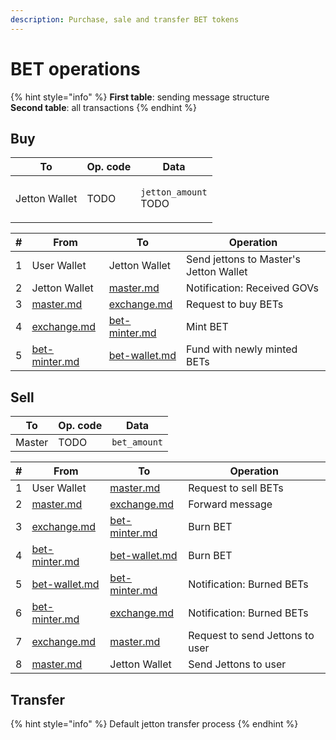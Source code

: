 ```yaml
---
description: Purchase, sale and transfer BET tokens
---
```


# BET operations

{% hint style="info" %}
**First table**: sending message structure\
**Second table**: all transactions
{% endhint %}

## Buy

| To            | Op. code | Data                                      |
| ------------- | -------- | ----------------------------------------- |
| Jetton Wallet | TODO     | <p><code>jetton_amount</code><br>TODO</p> |



| # | From                                                  | To                                                    | Operation                              |
| - | ----------------------------------------------------- | ----------------------------------------------------- | -------------------------------------- |
| 1 | User Wallet                                           | Jetton Wallet                                         | Send jettons to Master's Jetton Wallet |
| 2 | Jetton Wallet                                         | [master.md](../contracts/master.md "mention")         | Notification: Received GOVs            |
| 3 | [master.md](../contracts/master.md "mention")         | [exchange.md](../contracts/exchange.md "mention")     | Request to buy BETs                    |
| 4 | [exchange.md](../contracts/exchange.md "mention")     | [bet-minter.md](../contracts/bet-minter.md "mention") | Mint BET                               |
| 5 | [bet-minter.md](../contracts/bet-minter.md "mention") | [bet-wallet.md](../contracts/bet-wallet.md "mention") | Fund with newly minted BETs            |

## Sell

| To     | Op. code | Data         |
| ------ | -------- | ------------ |
| Master | TODO     | `bet_amount` |



| # | From                                                  | To                                                    | Operation                       |
| - | ----------------------------------------------------- | ----------------------------------------------------- | ------------------------------- |
| 1 | User Wallet                                           | [master.md](../contracts/master.md "mention")         | Request to sell BETs            |
| 2 | [master.md](../contracts/master.md "mention")         | [exchange.md](../contracts/exchange.md "mention")     | Forward message                 |
| 3 | [exchange.md](../contracts/exchange.md "mention")     | [bet-minter.md](../contracts/bet-minter.md "mention") | Burn BET                        |
| 4 | [bet-minter.md](../contracts/bet-minter.md "mention") | [bet-wallet.md](../contracts/bet-wallet.md "mention") | Burn BET                        |
| 5 | [bet-wallet.md](../contracts/bet-wallet.md "mention") | [bet-minter.md](../contracts/bet-minter.md "mention") | Notification: Burned BETs       |
| 6 | [bet-minter.md](../contracts/bet-minter.md "mention") | [exchange.md](../contracts/exchange.md "mention")     | Notification: Burned BETs       |
| 7 | [exchange.md](../contracts/exchange.md "mention")     | [master.md](../contracts/master.md "mention")         | Request to send Jettons to user |
| 8 | [master.md](../contracts/master.md "mention")         | Jetton Wallet                                         | Send Jettons to user            |

## Transfer

{% hint style="info" %}
Default jetton transfer process
{% endhint %}
